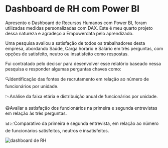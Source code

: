 # Dashboard de RH com Power BI

Apresento o Dashboard de Recursos Humanos com Power BI, foram utilizadas medidas personalizadas com DAX. Este é meu quarto projeto dessa natureza e agradeço a Empowerdata pelo aprendizado. 

Uma pesquisa avaliou a satisfação de todos os trabalhadores desta empresa, abordando Saúde, Carga horário e Salário em três perguntas, com opções de satisfeito, neutro ou insatisfeito como respostas. 

Fui contratado pelo decisor para desenvolver esse relatório baseado nessa pesquisa e responder algumas perguntas chaves como:

🔍Identificação das fontes de recrutamento em relação ao número de funcionários por unidade.    

📉Análise da faixa etária e distribuição anual de funcionários por unidade.

😃Avaliar a satisfação dos funcionários na primeira e segunda entrevistas em relação às três perguntas.  

📊📈Comparativo da primeira e segunda entrevista, em relação ao número de funcionários satisfeitos, neutros e insatisfeitos.  


![dashboard de RH ](https://github.com/JorgeFerreira09/Dashboard-RH-PowerBI/assets/106722825/f3a0d0d5-dc4e-4f32-ba2c-d9eb6f4cd5a1)
